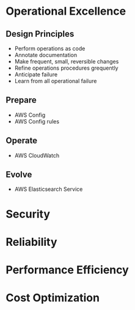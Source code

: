 # Operational Excellence

## Design Principles
 - Perform operations as code
 - Annotate documentation
 - Make frequent, small, reversible changes
 - Refine operations procedures grequently
 - Anticipate failure
 - Learn from all operational failure

## Prepare
 - AWS Config
 - AWS Config rules

## Operate
 - AWS CloudWatch
 
## Evolve
 - AWS Elasticsearch Service

# Security

# Reliability

# Performance Efficiency

# Cost Optimization
